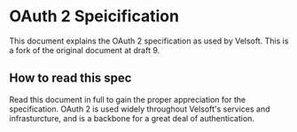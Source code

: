# OAuth 2 Speicification

This document explains the OAuth 2 specification as used by Velsoft. This is a
fork of the original document at draft 9.

## How to read this spec

Read this document in full to gain the proper appreciation for the specification.
OAuth 2 is used widely throughout Velsoft's services and infrasturcture, and
is a backbone for a great deal of authentication.
